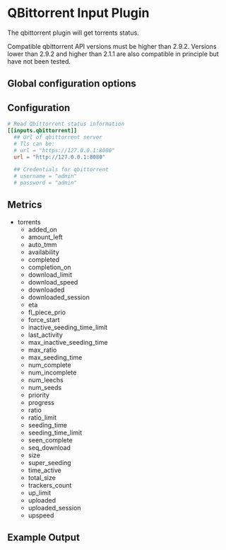 # QBittorrent Input Plugin

The qbittorrent plugin will get torrents status.

Compatible qbittorrent API versions must be higher than 2.9.2. 
Versions lower than 2.9.2 and higher than 2.1.1 are also compatible 
in principle but have not been tested.

## Global configuration options

## Configuration

```toml @sample.conf
# Read Qbittorrent status information
[[inputs.qbittorrent]]
  ## Url of qbittorrent server
  # Tls can be:
  # url = "https://127.0.0.1:8080"
  url = "http://127.0.0.1:8080"

  ## Credentials for qbittorrent
  # username = "admin"
  # password = "admin"
```

## Metrics 

- torrents
  - added_on
  - amount_left
  - auto_tmm
  - availability
  - completed
  - completion_on
  - download_limit
  - download_speed
  - downloaded
  - downloaded_session
  - eta
  - fl_piece_prio
  - force_start
  - inactive_seeding_time_limit
  - last_activity
  - max_inactive_seeding_time
  - max_ratio
  - max_seeding_time
  - num_complete
  - num_incomplete
  - num_leechs
  - num_seeds
  - priority
  - progress
  - ratio
  - ratio_limit
  - seeding_time
  - seeding_time_limit
  - seen_complete
  - seq_download
  - size
  - super_seeding
  - time_active
  - total_size
  - trackers_count
  - up_limit
  - uploaded
  - uploaded_session
  - upspeed

## Example Output
